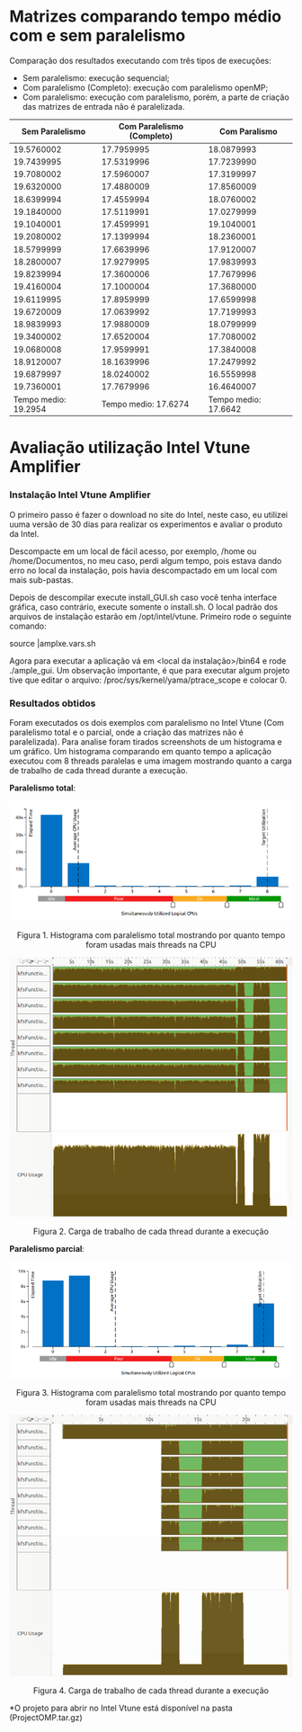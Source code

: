 # Matrizes comparando tempo médio com e sem paralelismo
Comparação dos resultados executando com três tipos de execuções:
 - Sem paralelismo: execução sequencial;
 - Com paralelismo (Completo): execução com paralelismo openMP;
 - Com paralelismo: execução com paralelismo, porém, a parte de criação das matrizes de entrada não é paralelizada.
 
| Sem Paralelismo | Com Paralelismo (Completo) | Com Paralismo
|---|---|---|
| 19.5760002  | 17.7959995  | 18.0879993  |
| 19.7439995  | 17.5319996  | 17.7239990  |
| 19.7080002  | 17.5960007  | 17.3199997  |
| 19.6320000  | 17.4880009  | 17.8560009  |
| 18.6399994  | 17.4559994  | 18.0760002  |
| 19.1840000  | 17.5119991  | 17.0279999  |
| 19.1040001  | 17.4599991  | 19.1040001  |
| 19.2080002  | 17.1399994  | 18.2360001  |
| 18.5799999  | 17.6639996  | 17.9120007  |
| 18.2800007  | 17.9279995  | 17.9839993  |
| 19.8239994  | 17.3600006  | 17.7679996  |
| 19.4160004  | 17.1000004  | 17.3680000  |
| 19.6119995  | 17.8959999  | 17.6599998  |
| 19.6720009  | 17.0639992  | 17.7199993  |
| 18.9839993  | 17.9880009  | 18.0799999  |
| 19.3400002  | 17.6520004  | 17.7080002  |
| 19.0680008  | 17.9599991  | 17.3840008  |
| 18.9120007  | 18.1639996  | 17.2479992  |
| 19.6879997  | 18.0240002  | 16.5559998  |
| 19.7360001  | 17.7679996  | 16.4640007  |
| Tempo medio: 19.2954  | Tempo medio: 17.6274  | Tempo medio: 17.6642  |

# Avaliação utilização Intel Vtune Amplifier

### Instalação Intel Vtune Amplifier

O primeiro passo é fazer o download no site do Intel, neste caso, eu utilizei uuma versão de 30 dias para realizar os experimentos e avaliar o produto da Intel.

Descompacte em um local de fácil acesso, por exemplo, /home ou /home/Documentos, no meu caso, perdi algum tempo, pois estava dando erro no local da instalação, pois havia descompactado em um local com mais sub-pastas.

Depois de descompilar execute install_GUI.sh caso você tenha interface gráfica, caso contrário, execute somente o install.sh. O local padrão dos arquivos de instalação estarão em /opt/intel/vtune. Primeiro rode o seguinte comando:

source <local de instalacao>|amplxe.vars.sh

Agora para executar a aplicação vá em <local da instalação>/bin64 e rode ./ample_gui. Um observação importante, é que para executar algum projeto tive que editar o arquivo: /proc/sys/kernel/yama/ptrace_scope e colocar 0.

### Resultados obtidos

Foram executados os dois exemplos com paralelismo no Intel Vtune (Com paralelismo total e o parcial, onde a criação das matrizes não é paralelizada). Para analise foram tirados screenshots de um histograma e um gráfico. Um histograma comparando em quanto tempo a aplicação executou com 8 threads paralelas e uma imagem mostrando quanto a carga de trabalho de cada thread durante a execução.

**Paralelismo total**:

![Alt Text](https://github.com/fpuntel/PPGI-ELC893/blob/master/t2/calculoTempo/CPUUsageParalelizado.png)
<p align="center">Figura 1. Histograma com paralelismo total mostrando por quanto tempo foram usadas mais threads na CPU </p>

![Alt Text](https://github.com/fpuntel/PPGI-ELC893/blob/master/t2/calculoTempo/PlatformParalelizado.png)
<p align="center">Figura 2.  Carga de trabalho de cada thread durante a execução</p>

**Paralelismo parcial**:

![Alt Text](https://github.com/fpuntel/PPGI-ELC893/blob/master/t2/calculoTempo/CPUUsageSemCriacao.png)
<p align="center">Figura 3. Histograma com paralelismo total mostrando por quanto tempo foram usadas mais threads na CPU </p>

![Alt Text](https://github.com/fpuntel/PPGI-ELC893/blob/master/t2/calculoTempo/PlatformSemCriacao.png)
<p align="center">Figura 4.  Carga de trabalho de cada thread durante a execução</p>

*O projeto para abrir no Intel Vtune está disponível na pasta (ProjectOMP.tar.gz)
